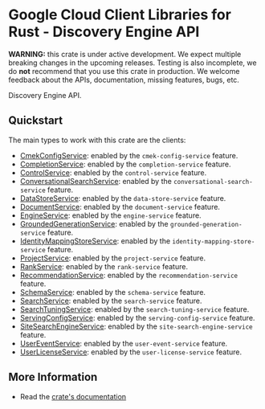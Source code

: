 # Google Cloud Client Libraries for Rust - Discovery Engine API

<!-- Code generated by sidekick. DO NOT EDIT. -->

**WARNING:** this crate is under active development. We expect multiple breaking
changes in the upcoming releases. Testing is also incomplete, we do **not**
recommend that you use this crate in production. We welcome feedback about the
APIs, documentation, missing features, bugs, etc.

Discovery Engine API.

## Quickstart

The main types to work with this crate are the clients:

- [CmekConfigService]: enabled by the `cmek-config-service` feature.
- [CompletionService]: enabled by the `completion-service` feature.
- [ControlService]: enabled by the `control-service` feature.
- [ConversationalSearchService]: enabled by the `conversational-search-service` feature.
- [DataStoreService]: enabled by the `data-store-service` feature.
- [DocumentService]: enabled by the `document-service` feature.
- [EngineService]: enabled by the `engine-service` feature.
- [GroundedGenerationService]: enabled by the `grounded-generation-service` feature.
- [IdentityMappingStoreService]: enabled by the `identity-mapping-store-service` feature.
- [ProjectService]: enabled by the `project-service` feature.
- [RankService]: enabled by the `rank-service` feature.
- [RecommendationService]: enabled by the `recommendation-service` feature.
- [SchemaService]: enabled by the `schema-service` feature.
- [SearchService]: enabled by the `search-service` feature.
- [SearchTuningService]: enabled by the `search-tuning-service` feature.
- [ServingConfigService]: enabled by the `serving-config-service` feature.
- [SiteSearchEngineService]: enabled by the `site-search-engine-service` feature.
- [UserEventService]: enabled by the `user-event-service` feature.
- [UserLicenseService]: enabled by the `user-license-service` feature.

## More Information

- Read the [crate's documentation](https://docs.rs/google-cloud-discoveryengine-v1/latest/google-cloud-discoveryengine-v1)

[CmekConfigService]: https://docs.rs/google-cloud-discoveryengine-v1/latest/google_cloud_discoveryengine_v1/client/struct.CmekConfigService.html
[CompletionService]: https://docs.rs/google-cloud-discoveryengine-v1/latest/google_cloud_discoveryengine_v1/client/struct.CompletionService.html
[ControlService]: https://docs.rs/google-cloud-discoveryengine-v1/latest/google_cloud_discoveryengine_v1/client/struct.ControlService.html
[ConversationalSearchService]: https://docs.rs/google-cloud-discoveryengine-v1/latest/google_cloud_discoveryengine_v1/client/struct.ConversationalSearchService.html
[DataStoreService]: https://docs.rs/google-cloud-discoveryengine-v1/latest/google_cloud_discoveryengine_v1/client/struct.DataStoreService.html
[DocumentService]: https://docs.rs/google-cloud-discoveryengine-v1/latest/google_cloud_discoveryengine_v1/client/struct.DocumentService.html
[EngineService]: https://docs.rs/google-cloud-discoveryengine-v1/latest/google_cloud_discoveryengine_v1/client/struct.EngineService.html
[GroundedGenerationService]: https://docs.rs/google-cloud-discoveryengine-v1/latest/google_cloud_discoveryengine_v1/client/struct.GroundedGenerationService.html
[IdentityMappingStoreService]: https://docs.rs/google-cloud-discoveryengine-v1/latest/google_cloud_discoveryengine_v1/client/struct.IdentityMappingStoreService.html
[ProjectService]: https://docs.rs/google-cloud-discoveryengine-v1/latest/google_cloud_discoveryengine_v1/client/struct.ProjectService.html
[RankService]: https://docs.rs/google-cloud-discoveryengine-v1/latest/google_cloud_discoveryengine_v1/client/struct.RankService.html
[RecommendationService]: https://docs.rs/google-cloud-discoveryengine-v1/latest/google_cloud_discoveryengine_v1/client/struct.RecommendationService.html
[SchemaService]: https://docs.rs/google-cloud-discoveryengine-v1/latest/google_cloud_discoveryengine_v1/client/struct.SchemaService.html
[SearchService]: https://docs.rs/google-cloud-discoveryengine-v1/latest/google_cloud_discoveryengine_v1/client/struct.SearchService.html
[SearchTuningService]: https://docs.rs/google-cloud-discoveryengine-v1/latest/google_cloud_discoveryengine_v1/client/struct.SearchTuningService.html
[ServingConfigService]: https://docs.rs/google-cloud-discoveryengine-v1/latest/google_cloud_discoveryengine_v1/client/struct.ServingConfigService.html
[SiteSearchEngineService]: https://docs.rs/google-cloud-discoveryengine-v1/latest/google_cloud_discoveryengine_v1/client/struct.SiteSearchEngineService.html
[UserEventService]: https://docs.rs/google-cloud-discoveryengine-v1/latest/google_cloud_discoveryengine_v1/client/struct.UserEventService.html
[UserLicenseService]: https://docs.rs/google-cloud-discoveryengine-v1/latest/google_cloud_discoveryengine_v1/client/struct.UserLicenseService.html
